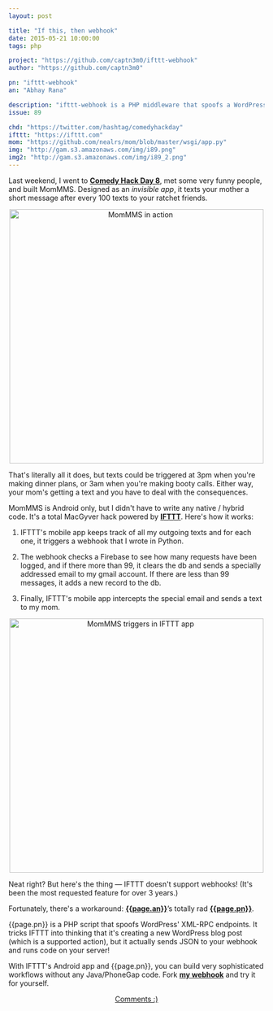 ```yaml
---
layout: post

title: "If this, then webhook"
date: 2015-05-21 10:00:00
tags: php

project: "https://github.com/captn3m0/ifttt-webhook"
author: "https://github.com/captn3m0"

pn: "ifttt-webhook"
an: "Abhay Rana"

description: "ifttt-webhook is a PHP middleware that spoofs a WordPress blog so that you can create IFTTT webhooks."
issue: 89

chd: "https://twitter.com/hashtag/comedyhackday"
ifttt: "https://ifttt.com"
mom: "https://github.com/nealrs/mom/blob/master/wsgi/app.py"
img: "http://gam.s3.amazonaws.com/img/i89.png"
img2: "http://gam.s3.amazonaws.com/img/i89_2.png"
---
```


Last weekend, I went to <strong><a href="{{page.chd}}" title="Comedy Hack Day on Twitter (because I said so!)" target="_blank">Comedy Hack Day 8</a></strong>, met some very funny people, and built MomMMS. Designed as an _invisible app_, it texts your mother a short message after every 100 texts to your ratchet friends.

<center><img src="{{page.img2}}" alt="MomMMS in action" class="demo" style="width:500px;"></center>

That's literally all it does, but texts could be triggered at 3pm when you're making dinner plans, or 3am when you're making booty calls. Either way, your mom's getting a text and you have to deal with the consequences.

MomMMS is Android only, but I didn't have to write any native / hybrid code. It's a total MacGyver hack powered by <strong><a href="{{page.ifttt}}" title="If This Then That (IFTTT)" target="_blank">IFTTT</a></strong>. Here's how it works:

1. IFTTT's mobile app keeps track of all my outgoing texts and for each one, it triggers a webhook that I wrote in Python.

2. The webhook checks a Firebase to see how many requests have been logged, and if there more than 99, it clears the db and sends a specially addressed email to my gmail account. If there are less than 99 messages, it adds a new record to the db.

3. Finally, IFTTT's mobile app intercepts the special email and sends a text to my mom.

<center><img src="{{page.img}}" alt="MomMMS triggers in IFTTT app" class="demo" style="width:500px;"></center>

Neat right? But here's the thing &mdash; IFTTT doesn't support webhooks! (It's been the most requested feature for over 3 years.)

Fortunately, there's a workaround: <strong><a href="{{page.author}}" title="{{page.an}} on GitHub" target="_blank">{{page.an}}</a></strong>&rsquo;s totally rad <strong><a href="{{page.project}}" title="{{page.pn}} on GitHub" target="_blank">{{page.pn}}</a></strong>.

{{page.pn}} is a PHP script that spoofs WordPress' XML-RPC endpoints. It tricks IFTTT into thinking that it's creating a new WordPress blog post (which is a supported action), but it actually sends JSON to your webhook and runs code on your server!

With IFTTT's Android app and {{page.pn}}, you can build very sophisticated workflows without any Java/PhoneGap code. Fork <strong><a href="{{page.mom}}" title="My MomMMS webhook on GitHub" target="_blank">my webhook</a></strong> and try it for yourself.

<center><a href="{{ page.url }}#comments" class="btn btn-primary btn-comment" title="Discuss this issue of Git @ Me online">Comments :)</a></center>
